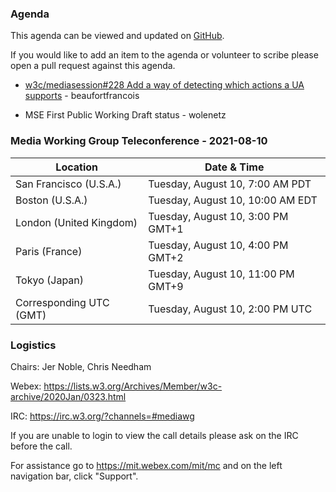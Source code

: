 ### Agenda

This agenda can be viewed and updated on [GitHub](https://github.com/w3c/media-wg/blob/master/meetings/2021-08-10-Media_Working_Group_Teleconference-agenda.md).

If you would like to add an item to the agenda or volunteer to scribe please open a pull request against this agenda.

* [w3c/mediasession#228 Add a way of detecting which actions a UA supports](https://github.com/w3c/mediasession/issues/228) - beaufortfrancois

* MSE First Public Working Draft status - wolenetz

### Media Working Group Teleconference - 2021-08-10

| Location | Date & Time |
| -------- | ----------- |
| San Francisco (U.S.A.) | Tuesday, August 10, 7:00 AM PDT |
| Boston (U.S.A.) | Tuesday, August 10, 10:00 AM EDT |
| London (United Kingdom) | Tuesday, August 10, 3:00 PM GMT+1 |
| Paris (France) | Tuesday, August 10, 4:00 PM GMT+2 |
| Tokyo (Japan) | Tuesday, August 10, 11:00 PM GMT+9 |
| Corresponding UTC (GMT) | Tuesday, August 10, 2:00 PM UTC |

### Logistics

Chairs: Jer Noble, Chris Needham

Webex: https://lists.w3.org/Archives/Member/w3c-archive/2020Jan/0323.html

IRC: https://irc.w3.org/?channels=#mediawg

If you are unable to login to view the call details please ask on the IRC before the call.

For assistance go to https://mit.webex.com/mit/mc  and on the left navigation bar, click "Support".
